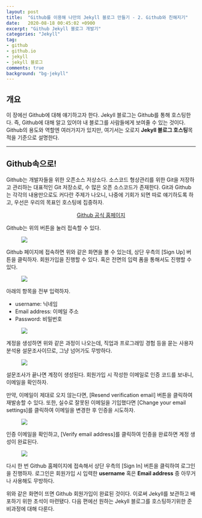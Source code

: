 ```yaml
---
layout: post
title:  "Github를 이용해 나만의 Jekyll 블로그 만들기 - 2. Github와 친해지기"
date:   2020-08-18 00:45:02 +0900
excerpt: "Github Jekyll 블로그 개발기"
categories: "Jekyll"
tag:
- github
- github.io
- jekyll
- jekyll 블로그
comments: true
background: "bg-jekyll"
---
```


## 개요

이 장에선 Github에 대해 얘기하고자 한다. Jekyll 블로그는 Github를 통해 호스팅한다. 즉, Github에 대해 알고 있어야 내 블로그를 사람들에게 보여줄 수 있는 것이다.
Github의 용도와 역할엔 여러가지가 있지만, 여기서는 오로지 **Jekyll 블로그 호스팅**목적을 기준으로 설명한다.

---
## Github속으로!

Github는 개발자들을 위한 오픈소스 저상소다. 소스코드 형상관리를 위한 Git을 저장하고 관리하는 대표적인 Git 저장소로, 수 많은 오픈 소스코드가 존재한다. Git과 Github는 각각의 내용만으로도 커다란 주제가 나오니, 나중에 기회가 되면 따로 얘기하도록 하고, 우선은 우리의 목표인 호스팅에 집중하자.

<center>
	<a href="https://github.com/" class="btn btn-info" target="_blank">Github 공식 홈페이지</a>
</center>

Github는 위의 버튼을 눌러 접속할 수 있다.

<figure>
	<a href="https://user-images.githubusercontent.com/50317129/90389062-d2512800-e0c3-11ea-8a59-f4980afab7b5.png">
		<img src="https://user-images.githubusercontent.com/50317129/90389062-d2512800-e0c3-11ea-8a59-f4980afab7b5.png" class="w5" />
	</a>
</figure>

Github 페이지에 접속하면 위와 같은 화면을 볼 수 있는데, 상단 우측의 [<span class="color-green">Sign Up</span>] 버튼을 클릭하자. 회원가입을 진행할 수 있다.
혹은 전면의 입력 폼을 통해서도 진행할 수 있다.

<figure>
	<a href="https://user-images.githubusercontent.com/50317129/90411265-777cf800-e0e6-11ea-95d5-372388b32bd2.png">
		<img src="https://user-images.githubusercontent.com/50317129/90411265-777cf800-e0e6-11ea-95d5-372388b32bd2.png" class="w3" />
	</a>
</figure>

아래의 항목을 전부 입력하자.

* username: 닉네임
* Email address: 이메일 주소
* Password: 비밀번호

<figure>
	<a href="https://user-images.githubusercontent.com/50317129/90412061-96c85500-e0e7-11ea-9a7b-8f71fa52f776.png">
		<img src="https://user-images.githubusercontent.com/50317129/90412061-96c85500-e0e7-11ea-9a7b-8f71fa52f776.png" class="w3" />
	</a>
</figure>

계정을 생성하면 위와 같은 과정이 나오는데, 직업과 프로그래밍 경험 등을 묻는 사용자 분석용 설문조사이므로, 그냥 넘어가도 무방하다.

<figure>
	<a href="https://user-images.githubusercontent.com/50317129/90412232-d42ce280-e0e7-11ea-92e9-dc637cb2c8a9.png">
		<img src="https://user-images.githubusercontent.com/50317129/90412232-d42ce280-e0e7-11ea-92e9-dc637cb2c8a9.png" class="w5" />
	</a>
</figure>

설문조사가 끝나면 계정이 생성된다. 회원가입 시 <span class="color-blue">작성한 이메일로 인증 코드</span>를 보내니, 이메일을 확인하자.

만약, 이메일이 제대로 오지 않는다면, [<span class="color-green">Resend verification email</span>] 버튼을 클릭하여 재발송할 수 있다. 또한, 실수로 잘못된 이메일을 기입했다면 [<span class="color-green">Change your email settings</span>]를 클릭하여 이메일을 변경한 후 인증을 시도하자.

<figure>
	<a href="https://user-images.githubusercontent.com/50317129/90412375-fde60980-e0e7-11ea-805b-7d4c58ab0b4d.png">
		<img src="https://user-images.githubusercontent.com/50317129/90412375-fde60980-e0e7-11ea-805b-7d4c58ab0b4d.png" class="w4" />
	</a>
</figure>

인증 이메일을 확인하고, [<span class="color-green">Verify email address</span>]를 클릭하여 인증을 완료하면 계정 생성이 완료된다.

<figure>
	<a href="https://user-images.githubusercontent.com/50317129/90412420-0b9b8f00-e0e8-11ea-80a5-d28ff329a020.png">
		<img src="https://user-images.githubusercontent.com/50317129/90412420-0b9b8f00-e0e8-11ea-80a5-d28ff329a020.png" class="w6" />
	</a>
</figure>

다시 한 번 Github 홈페이지에 접속해서 상단 우측의 [<span class="color-green">Sign In</span>] 버튼을 클릭하여 로그인을 진행하자. 로그인은 회원가입 시 입력한 **username** 혹은 **Email address** 중 아무거나 사용해도 무방하다.

위와 같은 화면이 뜨면 Github 회원가입이 완료된 것이다. 이로써 Jekyll를 보관하고 배포하기 위한 초석이 마련됐다. 다음 편에선 원하는 Jekyll 블로그를 호스팅하기위한 준비과정에 대해 다룬다.
